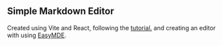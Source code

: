 ## Simple Markdown Editor 

Created using Vite and React, following the [tutorial.](https://www.youtube.com/watch?v=gxBis8EgoAg) and creating an editor with using [EasyMDE](https://github.com/Ionaru/easy-markdown-editor). 
